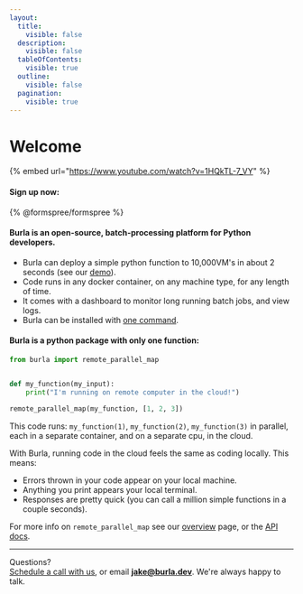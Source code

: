 ```yaml
---
layout:
  title:
    visible: false
  description:
    visible: false
  tableOfContents:
    visible: true
  outline:
    visible: false
  pagination:
    visible: true
---
```


# Welcome

{% embed url="https://www.youtube.com/watch?v=1HQkTL-7_VY" %}

#### Sign up now:

{% @formspree/formspree %}

#### Burla is an open-source, batch-processing platform for Python developers.

* Burla can deploy a simple python function to 10,000VM's in about 2 seconds (see our [demo](https://www.youtube.com/watch?v=1HQkTL-7_VY)).
* Code runs in any docker container, on any machine type, for any length of time.
* It comes with a dashboard to monitor long running batch jobs, and view logs.
* Burla can be installed with [one command](installation.md).

#### Burla is a python package with only one function:

```python
from burla import remote_parallel_map


def my_function(my_input):
    print("I'm running on remote computer in the cloud!")
    
remote_parallel_map(my_function, [1, 2, 3])
```

This code runs: `my_function(1)`, `my_function(2)`, `my_function(3)` in parallel, each in a separate container, and on a separate cpu, in the cloud.

With Burla, running code in the cloud feels the same as coding locally. This means:

* Errors thrown in your code appear on your local machine.
* Anything you print appears your local terminal.
* Responses are pretty quick (you can call a million simple functions in a couple seconds).

For more info on `remote_parallel_map` see our [overview](overview.md#burla.remote_parallel_map) page, or the [API docs](API-Reference.md).









***

Questions?\
[Schedule a call with us](http://cal.com/jakez/burla), or email **jake@burla.dev**. We're always happy to talk.

